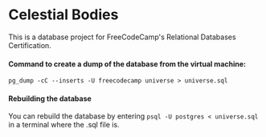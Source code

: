 # Celestial Bodies
This is a database project for FreeCodeCamp's Relational Databases Certification.

#### Command to create a dump of the database from the virtual machine:
`pg_dump -cC --inserts -U freecodecamp universe > universe.sql`


#### Rebuilding the database
You can rebuild the database by entering `psql -U postgres < universe.sql` in a terminal where the .sql file is.
